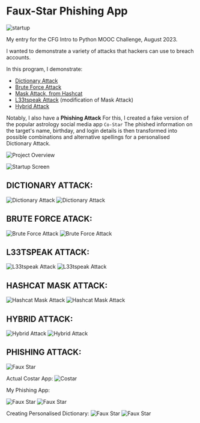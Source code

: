 # Faux-Star Phishing App

![startup](./screenshots/1_startup.png)

My entry for the CFG Intro to Python MOOC Challenge, August 2023.

I wanted to demonstrate a variety of attacks that hackers can use to breach accounts.

In this program, I demonstrate:

* [Dictionary Attack](#dictionary-attack)
* [Brute Force Attack](#brute-force-atack)
* [Mask Attack, from Hashcat](#hashcat-mask-attack)
* [L33tspeak Attack](#l33tspeak-attack) (modification of Mask Attack)
* [Hybrid Attack](#hybrid-attack)

Notably, I also have a **Phishing Attack**
For this, I created a fake version of the popular astrology social media app `Co-Star`
The phished information on the target's name, birthday, and login details is then transformed into possible combinations and alternative spellings
for a personalised Dictionary Attack.

![Project Overview](./screenshots/0_project_overview.png)

![Startup Screen](./screenshots/1_startup.png)

## DICTIONARY ATTACK:

![Dictionary Attack](./screenshots/1_dictionary_blurb.png)
![Dictionary Attack](./screenshots/2_dictionary_attack.png)

## BRUTE FORCE ATACK:

![Brute Force Attack](./screenshots/3_brute_force_blurb.png)
![Brute Force Attack](./screenshots/3_brute_force.png)

## L33TSPEAK ATTACK:

![L33tspeak Attack](./screenshots/5_l33tspeak_blurb.png)
![L33tspeak Attack](./screenshots/5_l33tspeak.png)

## HASHCAT MASK ATTACK:

![Hashcat Mask Attack](./screenshots/4_hashcat_mask_blurb.png)
![Hashcat Mask Attack](./screenshots/4_hashcat_mask.png)

## HYBRID ATTACK:

![Hybrid Attack](./screenshots/6_hybrid_blurb.png)
![Hybrid Attack](./screenshots/6_hybrid.png)

## PHISHING ATTACK:

![Faux Star](./screenshots/7_faux-start_blurb.png)

Actual Costar App:
![Costar](./screenshots/7_costar.png)

My Phishing App:

![Faux Star](./screenshots/7_faux_star_1.png)
![Faux Star](./screenshots/7_faux_star_2.png)

Creating Personalised Dictionary:
![Faux Star](./screenshots/7_faux_star_3.png)
![Faux Star](./screenshots/7_faux_star_4.png)


